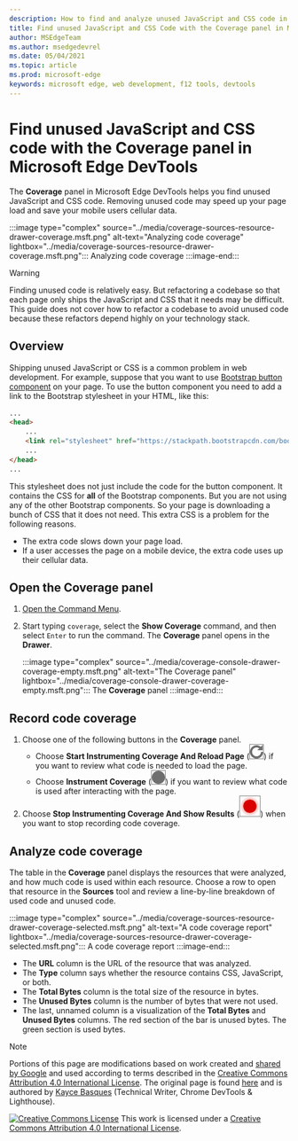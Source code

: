 ```yaml
---
description: How to find and analyze unused JavaScript and CSS code in Microsoft Edge DevTools.
title: Find unused JavaScript and CSS Code with the Coverage panel in Microsoft Edge DevTools
author: MSEdgeTeam
ms.author: msedgedevrel
ms.date: 05/04/2021
ms.topic: article
ms.prod: microsoft-edge
keywords: microsoft edge, web development, f12 tools, devtools
---
```

<!-- Copyright Kayce Basques

   Licensed under the Apache License, Version 2.0 (the "License");
   you may not use this file except in compliance with the License.
   You may obtain a copy of the License at

       https://www.apache.org/licenses/LICENSE-2.0

   Unless required by applicable law or agreed to in writing, software
   distributed under the License is distributed on an "AS IS" BASIS,
   WITHOUT WARRANTIES OR CONDITIONS OF ANY KIND, either express or implied.
   See the License for the specific language governing permissions and
   limitations under the License.  -->
# Find unused JavaScript and CSS code with the Coverage panel in Microsoft Edge DevTools

The **Coverage** panel in Microsoft Edge DevTools helps you find unused JavaScript and CSS code.  Removing unused code may speed up your page load and save your mobile users cellular data.

:::image type="complex" source="../media/coverage-sources-resource-drawer-coverage.msft.png" alt-text="Analyzing code coverage" lightbox="../media/coverage-sources-resource-drawer-coverage.msft.png":::
   Analyzing code coverage
:::image-end:::

> [!WARNING]
> Finding unused code is relatively easy.  But refactoring a codebase so that each page only ships the JavaScript and CSS that it needs may be difficult.  This guide does not cover how to refactor a codebase to avoid unused code because these refactors depend highly on your technology stack.


<!-- ====================================================================== -->
## Overview

Shipping unused JavaScript or CSS is a common problem in web development.  For example, suppose that you want to use [Bootstrap button component](https://getbootstrap.com/docs/4.3/components/buttons) on your page.  To use the button component you need to add a link to the Bootstrap stylesheet in your HTML, like this:

```html
...
<head>
    ...
    <link rel="stylesheet" href="https://stackpath.bootstrapcdn.com/bootstrap/4.3.1/css/bootstrap.min.css" integrity="sha384-ggOyR0iXCbMQv3Xipma34MD+dH/1fQ784/j6cY/iJTQUOhcWr7x9JvoRxT2MZw1T" crossorigin="anonymous">
    ...
</head>
...
```

This stylesheet does not just include the code for the button component.  It contains the CSS for **all** of the Bootstrap components.  But you are not using any of the other Bootstrap components.  So your page is downloading a bunch of CSS that it does not need.  This extra CSS is a problem for the following reasons.

*   The extra code slows down your page load.  <!--Navigate to [Render-Blocking CSS][render].  -->
*   If a user accesses the page on a mobile device, the extra code uses up their cellular data.

<!--[render]: /web/fundamentals/performance/critical-rendering-path/render-blocking-css  -->


<!-- ====================================================================== -->
## Open the Coverage panel

1.  [Open the Command Menu](../command-menu/index.md).
1.  Start typing `coverage`, select the **Show Coverage** command, and then select `Enter` to run the command.  The **Coverage** panel opens in the **Drawer**.

    :::image type="complex" source="../media/coverage-console-drawer-coverage-empty.msft.png" alt-text="The Coverage panel" lightbox="../media/coverage-console-drawer-coverage-empty.msft.png":::
       The **Coverage** panel
    :::image-end:::


<!-- ====================================================================== -->
## Record code coverage

1.  Choose one of the following buttons in the **Coverage** panel.
    *   Choose **Start Instrumenting Coverage And Reload Page** (![Start Instrumenting Coverage And Reload Page](../media/reload-icon.msft.png)) if you want to review what code is needed to load the page.
    *   Choose **Instrument Coverage** (![Instrument Coverage](../media/record-icon.msft.png)) if you want to review what code is used after interacting with the page.
1.  Choose **Stop Instrumenting Coverage And Show Results** (![Stop Instrumenting Coverage And Show Results](../media/stop-icon.msft.png)) when you want to stop recording code coverage.


<!-- ====================================================================== -->
## Analyze code coverage

The table in the **Coverage** panel displays the resources that were analyzed, and how much code is used within each resource.  Choose a row to open that resource in the **Sources** tool and review a line-by-line breakdown of used code and unused code.

:::image type="complex" source="../media/coverage-sources-resource-drawer-coverage-selected.msft.png" alt-text="A code coverage report" lightbox="../media/coverage-sources-resource-drawer-coverage-selected.msft.png":::
   A code coverage report
:::image-end:::

*   The **URL** column is the URL of the resource that was analyzed.
*   The **Type** column says whether the resource contains CSS, JavaScript, or both.
*   The **Total Bytes** column is the total size of the resource in bytes.
*   The **Unused Bytes** column is the number of bytes that were not used.
*   The last, unnamed column is a visualization of the **Total Bytes** and **Unused Bytes** columns.  The red section of the bar is unused bytes.  The green section is used bytes.


<!-- ====================================================================== -->
<!-- links -->



> [!NOTE]
> Portions of this page are modifications based on work created and [shared by Google](https://developers.google.com/terms/site-policies) and used according to terms described in the [Creative Commons Attribution 4.0 International License](https://creativecommons.org/licenses/by/4.0).
> The original page is found [here](https://developers.google.com/web/tools/chrome-devtools/coverage/index) and is authored by [Kayce Basques](https://developers.google.com/web/resources/contributors#kayce-basques) (Technical Writer, Chrome DevTools \& Lighthouse).

[![Creative Commons License](https://i.creativecommons.org/l/by/4.0/88x31.png)](https://creativecommons.org/licenses/by/4.0)
This work is licensed under a [Creative Commons Attribution 4.0 International License](https://creativecommons.org/licenses/by/4.0).





